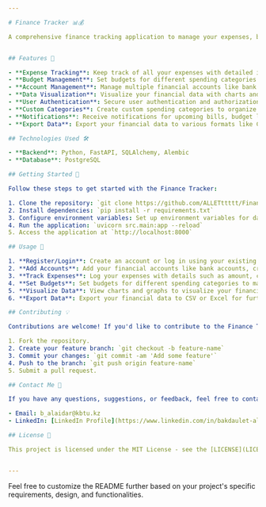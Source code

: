```yaml
---

# Finance Tracker 📊💰

A comprehensive finance tracking application to manage your expenses, budgets, and accounts effortlessly.


## Features 🚀

- **Expense Tracking**: Keep track of all your expenses with detailed information such as amount, category, and date.
- **Budget Management**: Set budgets for different spending categories and monitor your expenses against them.
- **Account Management**: Manage multiple financial accounts like bank accounts, credit cards, and cash.
- **Data Visualization**: Visualize your financial data with charts and graphs for better insights.
- **User Authentication**: Secure user authentication and authorization to protect your financial information.
- **Custom Categories**: Create custom spending categories to organize your expenses effectively.
- **Notifications**: Receive notifications for upcoming bills, budget limits, and important financial events.
- **Export Data**: Export your financial data to various formats like CSV or Excel for further analysis.

## Technologies Used 🛠️

- **Backend**: Python, FastAPI, SQLAlchemy, Alembic
- **Database**: PostgreSQL 

## Getting Started 🏁

Follow these steps to get started with the Finance Tracker:

1. Clone the repository: `git clone https://github.com/ALLETttttt/FinanceTracker`
2. Install dependencies: `pip install -r requirements.txt`
3. Configure environment variables: Set up environment variables for database connection, secret key, etc.
4. Run the application: `uvicorn src.main:app --reload`
5. Access the application at `http://localhost:8000`

## Usage 📝

1. **Register/Login**: Create an account or log in using your existing credentials.
2. **Add Accounts**: Add your financial accounts like bank accounts, credit cards, and cash.
3. **Track Expenses**: Log your expenses with details such as amount, category, and date.
4. **Set Budgets**: Set budgets for different spending categories to manage your finances effectively.
5. **Visualize Data**: View charts and graphs to visualize your financial data and track your progress.
6. **Export Data**: Export your financial data to CSV or Excel for further analysis.

## Contributing 💡

Contributions are welcome! If you'd like to contribute to the Finance Tracker project, please follow these steps:

1. Fork the repository.
2. Create your feature branch: `git checkout -b feature-name`
3. Commit your changes: `git commit -am 'Add some feature'`
4. Push to the branch: `git push origin feature-name`
5. Submit a pull request.

## Contact Me 📧

If you have any questions, suggestions, or feedback, feel free to contact me:

- Email: b_alaidar@kbtu.kz
- LinkedIn: [LinkedIn Profile](https://www.linkedin.com/in/bakdaulet-alaidar-b505a1280/)

## License 📄

This project is licensed under the MIT License - see the [LICENSE](LICENSE) file for details.


---
```


Feel free to customize the README further based on your project's specific requirements, design, and functionalities.
